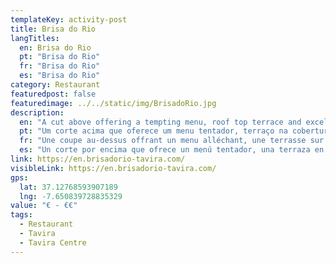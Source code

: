 ```yaml
---
templateKey: activity-post
title: Brisa do Rio 
langTitles:
  en: Brisa do Rio 
  pt: "Brisa do Rio"
  fr: "Brisa do Rio"
  es: "Brisa do Rio"
category: Restaurant
featuredpost: false
featuredimage: ../../static/img/BrisadoRio.jpg
description: 
  en: "A cut above offering a tempting menu, roof top terrace and excellent service. A firm local favourite with a modern Portuguese menu. Tel: 915 434 452"
  pt: "Um corte acima que oferece um menu tentador, terraço na cobertura e excelente serviço. Um favorito local firme com um menu português moderno. Tel: 915 434 452"
  fr: "Une coupe au-dessus offrant un menu alléchant, une terrasse sur le toit et un excellent service. Un favori local ferme avec un menu portugais moderne. Tél : 915 434 452"
  es: "Un corte por encima que ofrece un menú tentador, una terraza en la azotea y un servicio excelente. Un firme favorito local con un menú portugués moderno. Teléfono: 915 434 452"
link: https://en.brisadorio-tavira.com/
visibleLink: https://en.brisadorio-tavira.com/
gps:
  lat: 37.12768593907189
  lng: -7.650839728835329
value: "€‎ - €‎€‎"
tags:
  - Restaurant
  - Tavira
  - Tavira Centre
---
```


